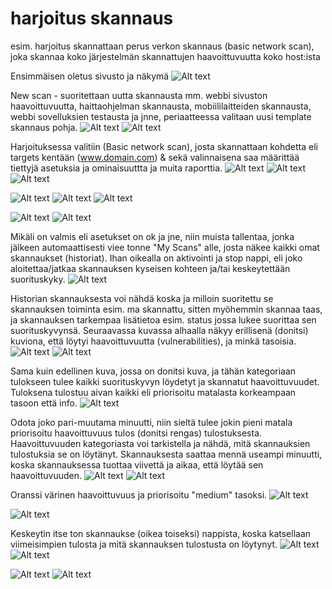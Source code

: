 # harjoitus skannaus
esim. harjoitus skannattaan perus verkon skannaus (basic network scan), joka skannaa koko järjestelmän skannattujen haavoittuvuutta koko host:ista 

Ensimmäisen oletus sivusto ja näkymä
![Alt text](Screenshots/scan1.png)

New scan - suoritettaan uutta skannausta mm. webbi sivuston haavoittuvuutta, haittaohjelman skannausta, mobiililaitteiden skannausta, webbi sovelluksien testausta ja jnne, periaatteessa valitaan uusi template skannaus pohja.
![Alt text](Screenshots/scan2.png)
![Alt text](Screenshots/scan3.png)

Harjoituksessa valitiin (Basic network scan), josta skannattaan kohdetta eli targets kentään (www.domain.com) & sekä valinnaisena saa määrittää tiettyjä asetuksia ja ominaisuuttta ja muita raporttia.
![Alt text](Screenshots/scan4.png)
![Alt text](Screenshots/scan5.png)
![Alt text](Screenshots/scan6.png)

![Alt text](Screenshots/scan7.png)
![Alt text](Screenshots/scan8.png)
![Alt text](Screenshots/scan9.png)

![Alt text](Screenshots/scan10.png)
![Alt text](Screenshots/scan11.png)

Mikäli on valmis eli asetukset on ok ja jne, niin muista tallentaa, jonka jälkeen automaattisesti viee tonne "My Scans" alle, josta näkee kaikki omat skannaukset (historiat).
Ihan oikealla on aktivointi ja stop nappi, eli joko aloitettaa/jatkaa skannauksen kyseisen kohteen ja/tai keskeytettään suorituskyky.
![Alt text](Screenshots/scan12.png)

Historian skannauksesta voi nähdä koska ja milloin suoritettu se skannauksen toiminta esim. ma skannattu, sitten myöhemmin skannaa taas, ja skannauksen tarkempaa lisätietoa esim. status jossa lukee suorittaa sen suorituskyvynsä. Seuraavassa kuvassa alhaalla näkyy erillisenä (donitsi) kuviona, että löytyi haavoittuvuutta (vulnerabilities), ja minkä tasoisia.
![Alt text](Screenshots/scan13.png)
![Alt text](Screenshots/scan14.png)

Sama kuin edellinen kuva, jossa on donitsi kuva, ja tähän kategoriaan tulokseen tulee kaikki suorituskyvyn löydetyt ja skannatut haavoittuvuudet. Tuloksena tulostuu aivan kaikki eli priorisoitu matalasta korkeampaan tasoon että info.
![Alt text](Screenshots/scan15.png)

Odota joko pari-muutama minuutti, niin sieltä tulee jokin pieni matala priorisoitu haavoittuvuus tulos (donitsi rengas) tulostuksesta. Haavoittuvuuden kategoriasta voi tarkistella ja nähdä, mitä skannauksien tulostuksia se on löytänyt. Skannauksesta saattaa mennä useampi minuutti, koska skannauksessa tuottaa viivettä ja aikaa, että löytää sen haavoittuvuuden.
![Alt text](Screenshots/scan16.png)
![Alt text](Screenshots/scan17.png)

Oranssi värinen haavoittuvuus ja priorisoitu "medium" tasoksi.
![Alt text](Screenshots/scan18.png)

![Alt text](Screenshots/scan19.png)

Keskeytin itse ton skannaukse (oikea toiseksi) nappista, koska katsellaan viimeisimpien tulosta ja mitä skannauksen tulostusta on löytynyt.
![Alt text](Screenshots/scan20.png)
![Alt text](Screenshots/scan21.png)

![Alt text](Screenshots/scan22.png)
![Alt text](Screenshots/scan23.png)


